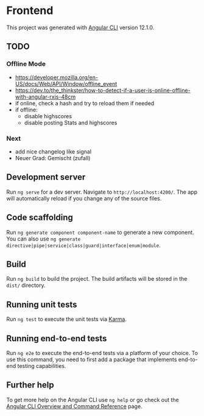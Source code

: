 # Frontend

This project was generated with [Angular CLI](https://github.com/angular/angular-cli) version 12.1.0.

## TODO

### Offline Mode

- https://developer.mozilla.org/en-US/docs/Web/API/Window/offline_event
- https://dev.to/the_thinkster/how-to-detect-if-a-user-is-online-offline-with-angular-rxjs-48cm
- if online, check a hash and try to reload them if needed
- if offline:
  - disable highscores
  - disable posting Stats and highscores

### Next

- add nice changelog like signal
- Neuer Grad: Gemischt (zufall)

## Development server

Run `ng serve` for a dev server. Navigate to `http://localhost:4200/`. The app will automatically reload if you change any of the source files.

## Code scaffolding

Run `ng generate component component-name` to generate a new component. You can also use `ng generate directive|pipe|service|class|guard|interface|enum|module`.

## Build

Run `ng build` to build the project. The build artifacts will be stored in the `dist/` directory.

## Running unit tests

Run `ng test` to execute the unit tests via [Karma](https://karma-runner.github.io).

## Running end-to-end tests

Run `ng e2e` to execute the end-to-end tests via a platform of your choice. To use this command, you need to first add a package that implements end-to-end testing capabilities.

## Further help

To get more help on the Angular CLI use `ng help` or go check out the [Angular CLI Overview and Command Reference](https://angular.io/cli) page.
